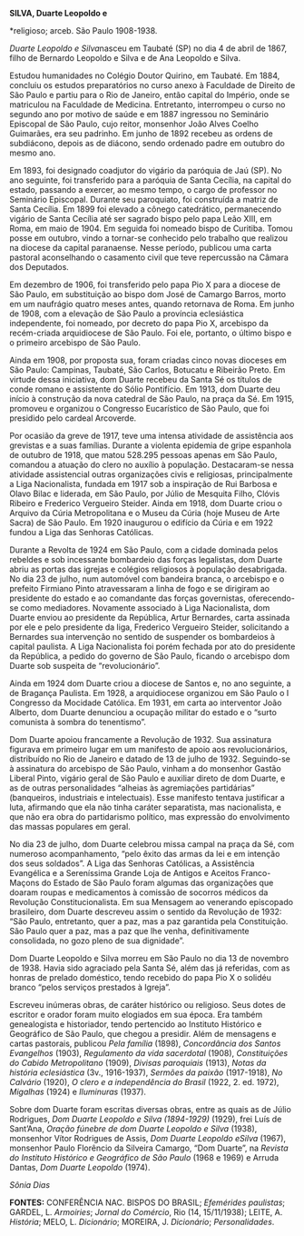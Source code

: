 **SILVA, Duarte Leopoldo e**

\*religioso; arceb. São Paulo 1908-1938.

*Duarte Leopoldo e Silva*nasceu em Taubaté (SP) no dia 4 de abril de
1867, filho de Bernardo Leopoldo e Silva e de Ana Leopoldo e Silva.

Estudou humanidades no Colégio Doutor Quirino, em Taubaté. Em 1884,
concluiu os estudos preparatórios no curso anexo à Faculdade de Direito
de São Paulo e partiu para o Rio de Janeiro, então capital do Império,
onde se matriculou na Faculdade de Medicina. Entretanto, interrompeu o
curso no segundo ano por motivo de saúde e em 1887 ingressou no
Seminário Episcopal de São Paulo, cujo reitor, monsenhor João Alves
Coelho Guimarães, era seu padrinho. Em junho de 1892 recebeu as ordens
de subdiácono, depois as de diácono, sendo ordenado padre em outubro do
mesmo ano.

Em 1893, foi designado coadjutor do vigário da paróquia de Jaú (SP). No
ano seguinte, foi transferido para a paróquia de Santa Cecília, na
capital do estado, passando a exercer, ao mesmo tempo, o cargo de
professor no Seminário Episcopal. Durante seu paroquiato, foi construída
a matriz de Santa Cecília. Em 1899 foi elevado a cônego catedrático,
permanecendo vigário de Santa Cecília até ser sagrado bispo pelo papa
Leão XIII, em Roma, em maio de 1904. Em seguida foi nomeado bispo de
Curitiba. Tomou posse em outubro, vindo a tornar-se conhecido pelo
trabalho que realizou na diocese da capital paranaense. Nesse período,
publicou uma carta pastoral aconselhando o casamento civil que teve
repercussão na Câmara dos Deputados.

Em dezembro de 1906, foi transferido pelo papa Pio X para a diocese de
São Paulo, em substituição ao bispo dom José de Camargo Barros, morto em
um naufrágio quatro meses antes, quando retornava de Roma. Em junho de
1908, com a elevação de São Paulo a província eclesiástica independente,
foi nomeado, por decreto do papa Pio X, arcebispo da recém-criada
arquidiocese de São Paulo. Foi ele, portanto, o último bispo e o
primeiro arcebispo de São Paulo.

Ainda em 1908, por proposta sua, foram criadas cinco novas dioceses em
São Paulo: Campinas, Taubaté, São Carlos, Botucatu e Ribeirão Preto. Em
virtude dessa iniciativa, dom Duarte recebeu da Santa Sé os títulos de
conde romano e assistente do Sólio Pontifício. Em 1913, dom Duarte deu
início à construção da nova catedral de São Paulo, na praça da Sé. Em
1915, promoveu e organizou o Congresso Eucarístico de São Paulo, que foi
presidido pelo cardeal Arcoverde.

Por ocasião da greve de 1917, teve uma intensa atividade de assistência
aos grevistas e a suas famílias. Durante a violenta epidemia de gripe
espanhola de outubro de 1918, que matou 528.295 pessoas apenas em São
Paulo, comandou a atuação do clero no auxílio à população. Destacaram-se
nessa atividade assistencial outras organizações civis e religiosas,
principalmente a Liga Nacionalista, fundada em 1917 sob a inspiração de
Rui Barbosa e Olavo Bilac e liderada, em São Paulo, por Júlio de
Mesquita Filho, Clóvis Ribeiro e Frederico Vergueiro Steider. Ainda em
1918, dom Duarte criou o Arquivo da Cúria Metropolitana e o Museu da
Cúria (hoje Museu de Arte Sacra) de São Paulo. Em 1920 inaugurou o
edifício da Cúria e em 1922 fundou a Liga das Senhoras Católicas.

Durante a Revolta de 1924 em São Paulo, com a cidade dominada pelos
rebeldes e sob incessante bombardeio das forças legalistas, dom Duarte
abriu as portas das igrejas e colégios religiosos à população
desabrigada. No dia 23 de julho, num automóvel com bandeira branca, o
arcebispo e o prefeito Firmiano Pinto atravessaram a linha de fogo e se
dirigiram ao presidente do estado e ao comandante das forças
governistas, oferecendo-se como mediadores. Novamente associado à Liga
Nacionalista, dom Duarte enviou ao presidente da República, Artur
Bernardes, carta assinada por ele e pelo presidente da liga, Frederico
Vergueiro Steider, solicitando a Bernardes sua intervenção no sentido de
suspender os bombardeios à capital paulista. A Liga Nacionalista foi
porém fechada por ato do presidente da República, a pedido do governo de
São Paulo, ficando o arcebispo dom Duarte sob suspeita de
“revolucionário”.

Ainda em 1924 dom Duarte criou a diocese de Santos e, no ano seguinte, a
de Bragança Paulista. Em 1928, a arquidiocese organizou em São Paulo o I
Congresso da Mocidade Católica. Em 1931, em carta ao interventor João
Alberto, dom Duarte denunciou a ocupação militar do estado e o “surto
comunista à sombra do tenentismo”.

Dom Duarte apoiou francamente a Revolução de 1932. Sua assinatura
figurava em primeiro lugar em um manifesto de apoio aos revolucionários,
distribuído no Rio de Janeiro e datado de 13 de julho de 1932.
Seguindo-se à assinatura do arcebispo de São Paulo, vinham a do
monsenhor Gastão Liberal Pinto, vigário geral de São Paulo e auxiliar
direto de dom Duarte, e as de outras personalidades “alheias às
agremiações partidárias” (banqueiros, industriais e intelectuais). Esse
manifesto tentava justificar a luta, afirmando que ela não tinha caráter
separatista, mas nacionalista, e que não era obra do partidarismo
político, mas expressão do envolvimento das massas populares em geral.

No dia 23 de julho, dom Duarte celebrou missa campal na praça da Sé, com
numeroso acompanhamento, “pelo êxito das armas da lei e em intenção dos
seus soldados”. A Liga das Senhoras Católicas, a Assistência Evangélica
e a Sereníssima Grande Loja de Antigos e Aceitos Franco-Maçons do Estado
de São Paulo foram algumas das organizações que doaram roupas e
medicamentos à comissão de socorros médicos da Revolução
Constitucionalista. Em sua Mensagem ao venerando episcopado brasileiro,
dom Duarte descreveu assim o sentido da Revolução de 1932: “São Paulo,
entretanto, quer a paz, mas a paz garantida pela Constituição. São Paulo
quer a paz, mas a paz que lhe venha, definitivamente consolidada, no
gozo pleno de sua dignidade”.

Dom Duarte Leopoldo e Silva morreu em São Paulo no dia 13 de novembro de
1938. Havia sido agraciado pela Santa Sé, além das já referidas, com as
honras de prelado doméstico, tendo recebido do papa Pio X o solidéu
branco “pelos serviços prestados à Igreja”.

Escreveu inúmeras obras, de caráter histórico ou religioso. Seus dotes
de escritor e orador foram muito elogiados em sua época. Era também
genealogista e historiador, tendo pertencido ao Instituto Histórico e
Geográfico de São Paulo, que chegou a presidir. Além de mensagens e
cartas pastorais, publicou *Pela família* (1898), *Concordância dos
Santos Evangelhos* (1903), *Regulamento da vida sacerdotal* (1908),
*Constituições do Cabido Metropolitano* (1909), *Divisas paroquiais*
(1913), *Notas da história eclesiástica* (3v., 1916-1937), *Sermões da
paixão* (1917-1918), *No Calvário* (1920), *O clero e a independência do
Brasil* (1922, 2. ed. 1972), *Migalhas* (1924) e *Iluminuras* (1937).

Sobre dom Duarte foram escritas diversas obras, entre as quais as de
Júlio Rodrigues, *Dom Duarte Leopoldo e Silva (1894-1929)* (1929), frei
Luís de Sant’Ana, *Oração fúnebre de dom Duarte Leopoldo e Silva*
(1938), monsenhor Vítor Rodrigues de Assis, *Dom Duarte Leopoldo eSilva*
(1967), monsenhor Paulo Florêncio da Silveira Camargo, “Dom Duarte”, na
*Revista do Instituto Histórico e Geográfico de São Paulo* (1968 e 1969)
e Arruda Dantas, *Dom Duarte Leopoldo* (1974).

*Sônia Dias*

**FONTES:** CONFERÊNCIA NAC. BISPOS DO BRASIL; *Efemérides paulistas*;
GARDEL, L. *Armoiries*; *Jornal do Comércio*, Rio (14, 15/11/1938);
LEITE, A. *História*; MELO, L. *Dicionário*; MOREIRA, J. *Dicionário*;
*Personalidades*.
